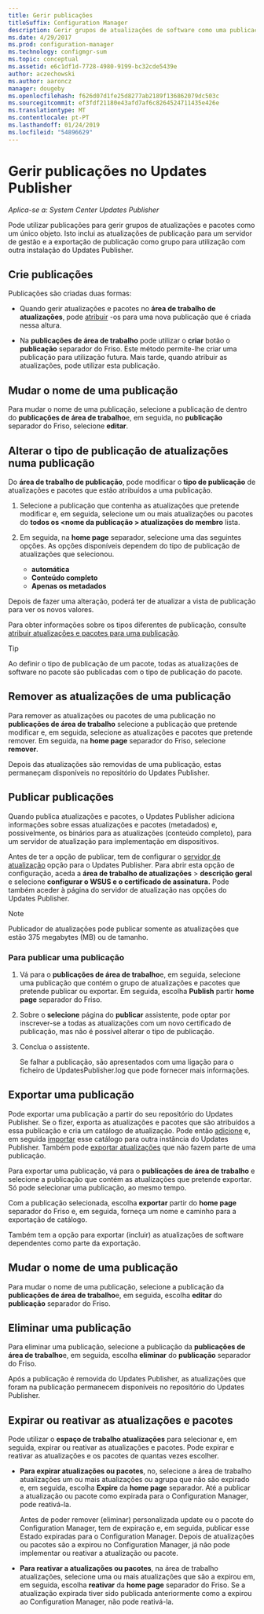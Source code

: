 ```yaml
---
title: Gerir publicações
titleSuffix: Configuration Manager
description: Gerir grupos de atualizações de software como uma publicação com o System Center Updates Publisher
ms.date: 4/29/2017
ms.prod: configuration-manager
ms.technology: configmgr-sum
ms.topic: conceptual
ms.assetid: e6c1df1d-7728-4980-9199-bc32cde5439e
author: aczechowski
ms.author: aaroncz
manager: dougeby
ms.openlocfilehash: f626d07d1fe25d8277ab2189f136862079dc503c
ms.sourcegitcommit: ef3fdf21180e43afd7af6c8264524711435e426e
ms.translationtype: MT
ms.contentlocale: pt-PT
ms.lasthandoff: 01/24/2019
ms.locfileid: "54896629"
---
```

# <a name="manage-publications-in-updates-publisher"></a>Gerir publicações no Updates Publisher

*Aplica-se a: System Center Updates Publisher*

Pode utilizar publicações para gerir grupos de atualizações e pacotes como um único objeto. Isto inclui as atualizações de publicação para um servidor de gestão e a exportação de publicação como grupo para utilização com outra instalação do Updates Publisher.

## <a name="create-publications"></a>Crie publicações
Publicações são criadas duas formas:

-   Quando gerir atualizações e pacotes no **área de trabalho de atualizações**, pode [atribuir](/sccm/sum/tools/manage-updates-with-updates-publisher#assign-updates-and-bundles-to-a-publication) -os para uma nova publicação que é criada nessa altura.

-   Na **publicações de área de trabalho** pode utilizar o **criar** botão o **publicação** separador do Friso. Este método permite-lhe criar uma publicação para utilização futura. Mais tarde, quando atribuir as atualizações, pode utilizar esta publicação.

## <a name="rename-a-publication"></a>Mudar o nome de uma publicação
Para mudar o nome de uma publicação, selecione a publicação de dentro do **publicações de área de trabalho**e, em seguida, no **publicação** separador do Friso, selecione **editar**.

## <a name="change-the-publication-type-of-updates-in-a-publication"></a>Alterar o tipo de publicação de atualizações numa publicação
Do **área de trabalho de publicação**, pode modificar o **tipo de publicação** de atualizações e pacotes que estão atribuídos a uma publicação.

1. Selecione a publicação que contenha as atualizações que pretende modificar e, em seguida, selecione um ou mais atualizações ou pacotes do **todos os &lt;nome da publicação > atualizações do membro** lista.

2. Em seguida, na **home page** separador, selecione uma das seguintes opções. As opções disponíveis dependem do tipo de publicação de atualizações que selecionou.

   -   **automática**
   -   **Conteúdo completo**
   -   **Apenas os metadados**

Depois de fazer uma alteração, poderá ter de atualizar a vista de publicação para ver os novos valores.

Para obter informações sobre os tipos diferentes de publicação, consulte [atribuir atualizações e pacotes para uma publicação](/sccm/sum/tools/manage-updates-with-updates-publisher#assign-updates-and-bundles-to-a-publication).

> [!TIP]    
> Ao definir o tipo de publicação de um pacote, todas as atualizações de software no pacote são publicadas com o tipo de publicação do pacote.

## <a name="remove-updates-from-a-publication"></a>Remover as atualizações de uma publicação
Para remover as atualizações ou pacotes de uma publicação no **publicações de área de trabalho** selecione a publicação que pretende modificar e, em seguida, selecione as atualizações e pacotes que pretende remover. Em seguida, na **home page** separador do Friso, selecione **remover**.

Depois das atualizações são removidas de uma publicação, estas permaneçam disponíveis no repositório do Updates Publisher.

## <a name="publish-publications"></a>Publicar publicações
Quando publica atualizações e pacotes, o Updates Publisher adiciona informações sobre essas atualizações e pacotes (metadados) e, possivelmente, os binários para as atualizações (conteúdo completo), para um servidor de atualização para implementação em dispositivos.

Antes de ter a opção de publicar, tem de configurar o [servidor de atualização](/sccm/sum/tools/updates-publisher-options#update-server) opção para o Updates Publisher. Para abrir esta opção de configuração, aceda a **área de trabalho de atualizações** &gt; **descrição geral** e selecione **configurar o WSUS e o certificado de assinatura.** Pode também aceder à página do servidor de atualização nas opções do Updates Publisher.

> [!NOTE]   
> Publicador de atualizações pode publicar somente as atualizações que estão 375 megabytes (MB) ou de tamanho.

### <a name="to-publish-a-publication"></a>Para publicar uma publicação

1. Vá para o **publicações de área de trabalho**e, em seguida, selecione uma publicação que contém o grupo de atualizações e pacotes que pretende publicar ou exportar. Em seguida, escolha **Publish** partir **home page** separador do Friso.

2. Sobre o **selecione** página do **publicar** assistente, pode optar por inscrever-se a todas as atualizações com um novo certificado de publicação, mas não é possível alterar o tipo de publicação.

3. Conclua o assistente.

   Se falhar a publicação, são apresentados com uma ligação para o ficheiro de UpdatesPublisher.log que pode fornecer mais informações.

## <a name="export-a-publication"></a>Exportar uma publicação
Pode exportar uma publicação a partir do seu repositório do Updates Publisher. Se o fizer, exporta as atualizações e pacotes que são atribuídos a essa publicação e cria um catálogo de atualização. Pode então [adicione](/sccm/sum/tools/updates-publisher-catalogs#add-software-update-catalogs) e, em seguida [importar](/sccm/sum/tools/updates-publisher-catalogs#mport-updates) esse catálogo para outra instância do Updates Publisher. Também pode [exportar atualizações](/sccm/sum/tools/manage-updates-with-updates-publisher#export-updates) que não fazem parte de uma publicação.

Para exportar uma publicação, vá para o **publicações de área de trabalho** e selecione a publicação que contém as atualizações que pretende exportar. Só pode selecionar uma publicação, ao mesmo tempo.

Com a publicação selecionada, escolha **exportar** partir do **home page** separador do Friso e, em seguida, forneça um nome e caminho para a exportação de catálogo.

Também tem a opção para exportar (incluir) as atualizações de software dependentes como parte da exportação.

## <a name="rename-a-publication"></a>Mudar o nome de uma publicação
Para mudar o nome de uma publicação, selecione a publicação da **publicações de área de trabalho**e, em seguida, escolha **editar** do **publicação** separador do Friso.

## <a name="delete-a-publication"></a>Eliminar uma publicação
Para eliminar uma publicação, selecione a publicação da **publicações de área de trabalho**e, em seguida, escolha **eliminar** do **publicação** separador do Friso.

Após a publicação é removida do Updates Publisher, as atualizações que foram na publicação permanecem disponíveis no repositório do Updates Publisher.

## <a name="expire-or-reactivate-updates-and-bundles"></a>Expirar ou reativar as atualizações e pacotes
Pode utilizar o **espaço de trabalho atualizações** para selecionar e, em seguida, expirar ou reativar as atualizações e pacotes. Pode expirar e reativar as atualizações e os pacotes de quantas vezes escolher.

-   **Para expirar atualizações ou pacotes**, no, selecione a área de trabalho atualizações um ou mais atualizações ou agrupa que não são expirado e, em seguida, escolha **Expire** da **home page** separador. Até a publicar a atualização ou pacote como expirada para o Configuration Manager, pode reativá-la.

    Antes de poder remover (eliminar) personalizada update ou o pacote do Configuration Manager, tem de expiração e, em seguida, publicar esse Estado expiradas para o Configuration Manager. Depois de atualizações ou pacotes são a expirou no Configuration Manager, já não pode implementar ou reativar a atualização ou pacote.

-   **Para reativar a atualizações ou pacotes**, na área de trabalho atualizações, selecione uma ou mais atualizações que são a expirou em, em seguida, escolha **reativar** da **home page** separador do Friso. Se a atualização expirada tiver sido publicada anteriormente como a expirou ao Configuration Manager, não pode reativá-la.
